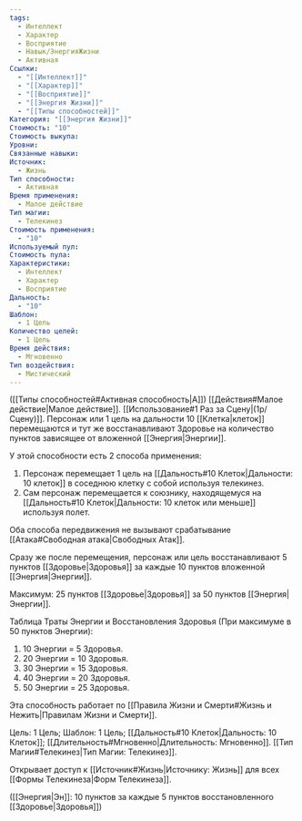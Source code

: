 ```yaml
---
tags:
  - Интеллект
  - Характер
  - Восприятие
  - Навык/ЭнергияЖизни
  - Активная
Ссылки:
  - "[[Интеллект]]"
  - "[[Характер]]"
  - "[[Восприятие]]"
  - "[[Энергия Жизни]]"
  - "[[Типы способностей]]"
Категория: "[[Энергия Жизни]]"
Стоимость: "10"
Стоимость выкупа: 
Уровни: 
Связанные навыки: 
Источник:
  - Жизнь
Тип способности:
  - Активная
Время применения:
  - Малое действие
Тип магии:
  - Телекинез
Стоимость применения:
  - "10"
Используемый пул: 
Стоимость пула: 
Характеристики:
  - Интеллект
  - Характер
  - Восприятие
Дальность:
  - "10"
Шаблон:
  - 1 Цель
Количество целей:
  - 1 Цель
Время действия:
  - Мгновенно
Тип воздействия:
  - Мистический
---
```

([[Типы способностей#Активная способность|А]]) [[Действия#Малое действие|Малое действие]]. [[Использование#1 Раз за Сцену|(1р/Сцену)]]. Персонаж или 1 цель на дальности 10 [[Клетка|клеток]] перемещаются и тут же восстанавливают Здоровье на количество пунктов зависящее от вложенной [[Энергия|Энергии]]. 

У этой способности есть 2 способа применения:

1. Персонаж перемещает 1 цель на [[Дальность#10 Клеток|Дальности: 10 клеток]] в соседнюю клетку с собой используя телекинез.
2. Сам персонаж перемещается к союзнику, находящемуся на [[Дальность#10 Клеток|Дальности: 10 клеток или меньше]] используя полет.

Оба способа передвижения не вызывают срабатывание [[Атака#Свободная атака|Свободных Атак]].

Сразу же после перемещения, персонаж или цель восстанавливают 5 пунктов [[Здоровье|Здоровья]] за каждые 10 пунктов вложенной [[Энергия|Энергии]]. 
 
Максимум: 25 пунктов [[Здоровье|Здоровья]] за 50 пунктов [[Энергия|Энергии]].

Таблица Траты Энергии и Восстановления Здоровья
(При максимуме в 50 пунктов Энергии):

1. 10 Энергии = 5 Здоровья.
2. 20 Энергии = 10 Здоровья.
3. 30 Энергии = 15 Здоровья. 
4. 40 Энергии = 20 Здоровья.
5. 50 Энергии = 25 Здоровья.

Эта способность работает по [[Правила Жизни и Смерти#Жизнь и Нежить|Правилам Жизни и Смерти]].

Цель: 1 Цель; Шаблон: 1 Цель; [[Дальность#10 Клеток|Дальность: 10 Клеток]]; [[Длительность#Мгновенно|Длительность: Мгновенно]]. [[Тип Магии#Телекинез|Тип Магии: Телекинез]].

Открывает доступ к [[Источник#Жизнь|Источнику: Жизнь]] для всех [[Формы Телекинеза|Форм Телекинеза]]. 

([[Энергия|Эн]]: 10 пунктов за каждые 5 пунктов восстановленного [[Здоровье|Здоровья]])